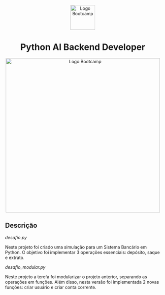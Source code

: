<div align="center">
<img src="https://hermes.digitalinnovation.one/assets/diome/logo-full.svg" alt="Logo Bootcamp" width="80">
<h1>Python AI Backend Developer</h1>
<img src="https://hermes.dio.me/files/assets/ef695d25-f647-45eb-b1ad-a25c124b28ca.png" alt="Logo Bootcamp" width="500">
</div>

## Descrição 

*desafio.py*

Neste projeto foi criado uma simulação para um Sistema Bancário em Python. O objetivo foi implementar 3 operações essenciais: depósito, saque e extrato.

*desafio_modular.py*

Neste projeto a terefa foi modularizar o projeto anterior, separando as operações em funções. Além disso, nesta versão foi implementada 2 novas funções: criar usuário e criar conta corrente.
